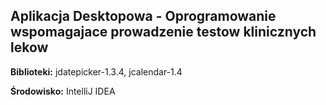 ## Aplikacja Desktopowa - Oprogramowanie wspomagajace prowadzenie testow klinicznych lekow ##

**Biblioteki:** jdatepicker-1.3.4, jcalendar-1.4

**Środowisko:** IntelliJ IDEA

